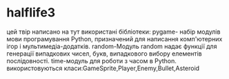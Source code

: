 # halflife3
цей твір написано на
тут використані бібліотеки:
pygame- набір модулів мови програмування Python, призначений для написання комп'ютерних ігор і мультимедіа-додатків.
random-Модуль random надає функції для генерації випадкових чисел, букв, випадкового вибору елементів послідовності.
time-модуль для роботи з часом в Python.
використовуються класи:GameSprite,Player,Enemy,Bullet,Asteroid
